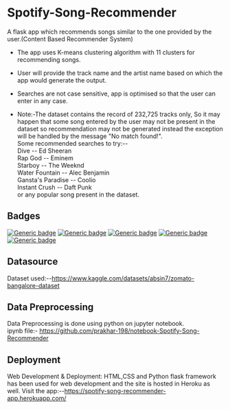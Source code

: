 
# Spotify-Song-Recommender

A flask app  which recommends songs similar to the one provided by the user.(Content Based Recommender System)

- The app uses K-means clustering algorithm  with 11 clusters for recommending songs. 

- User will provide the track name and the artist name based on which the app would generate the output.

- Searches are not case sensitive, app is optimised so that the user can enter in any case. 

- Note:-The dataset contains the record of  232,725 tracks only, So it may happen that some song entered by the user may not be present in the dataset so recommendation may not be generated instead the exception will be handled by the message "No match found!".  
  Some recommended searches to try:--   
  Dive --  Ed Sheeran             
  Rap God -- Eminem          
  Starboy -- The Weeknd         
  Water Fountain -- Alec Benjamin                             
  Gansta's Paradise -- Coolio      
  Instant Crush -- Daft Punk     
  or any popular song present in the dataset.

  


## Badges

[![Generic badge](https://img.shields.io/badge/build_with-python-yellow.svg)](https://en.wikipedia.org/wiki/Python_(programming_language))
[![Generic badge](https://img.shields.io/badge/-HTML-orange.svg)](https://en.wikipedia.org/wiki/HTML)
[![Generic badge](https://img.shields.io/badge/-CSS-blue.svg)](https://en.wikipedia.org/wiki/CSS)
[![Generic badge](https://img.shields.io/badge/using-flask-green.svg)](https://en.wikipedia.org/wiki/Flask_(web_framework))
[![Generic badge](https://img.shields.io/badge/deployed_in-heroku-7f03fc.svg)](https://en.wikipedia.org/wiki/Heroku)

## Datasource
Dataset used:--https://www.kaggle.com/datasets/absin7/zomato-bangalore-dataset




## Data Preprocessing
Data Preprocessing is done using python on jupyter notebook.  
ipynb file:- https://github.com/prakhar-198/notebook-Spotify-Song-Recommender

## Deployment

Web Development & Deployment: HTML,CSS and Python flask framework has been used for web development and the site is hosted in Heroku as well.
Visit the app:--https://spotify-song-recommender-app.herokuapp.com/
